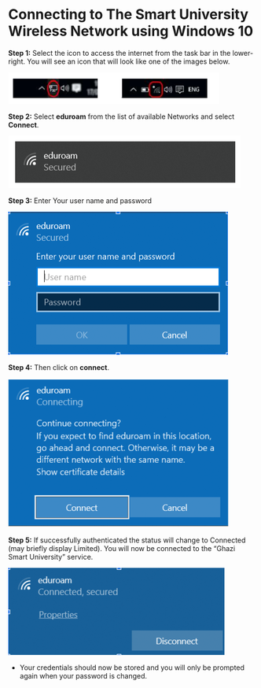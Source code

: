 
# Connecting to The Smart University Wireless Network using Windows 10

**Step 1:** Select the icon to access the internet from the task bar in the lower-right. You will see an icon that
will look like one of the images below.

![image](img/config-win10a.png)

**Step 2:** Select **eduroam** from the list of available Networks and select **Connect**.

![image](img/config-win10b.png)

**Step 3:** Enter Your user name and password

![image](img/config-win10c.png)

**Step 4:** Then click on **connect**.

![image](img/config-win10d.png)

**Step 5:** If successfully authenticated the status will change to Connected (may briefly display Limited).
You will now be connected to the “Ghazi Smart University” service.

![image](img/config-win10e.png)

- Your credentials should now be stored and you will only be prompted again when your password is
changed.

